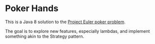 Poker Hands
===========

This is a Java 8 solution to the [Project Euler poker problem](https://projecteuler.net/problem=54).
 
The goal is to explore new features, especially lambdas, and implement something akin to the Strategy pattern.
